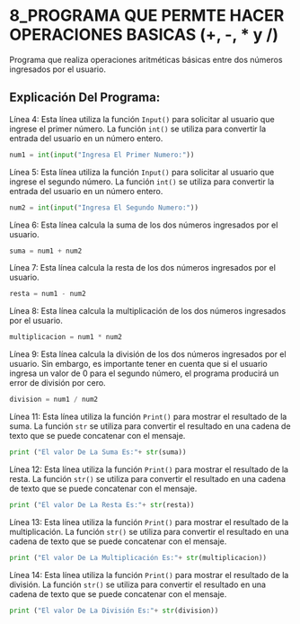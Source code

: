 # 8_PROGRAMA QUE PERMTE HACER OPERACIONES BASICAS (+, -, * y /)
Programa que realiza operaciones aritméticas básicas entre dos números ingresados por el usuario.
## Explicación Del Programa:

Línea 4: Esta línea utiliza la función `Input()` para solicitar al usuario que ingrese el primer número. La función `int()` se utiliza para convertir la entrada del usuario en un número entero.

```python
num1 = int(input("Ingresa El Primer Numero:"))
```

Línea 5: Esta línea utiliza la función `Input()` para solicitar al usuario que ingrese el segundo número. La función `int()` se utiliza para convertir la entrada del usuario en un número entero.

```python
num2 = int(input("Ingresa El Segundo Numero:"))
```

Línea 6: Esta línea calcula la suma de los dos números ingresados por el usuario.

```python
suma = num1 + num2
```

Línea 7: Esta línea calcula la resta de los dos números ingresados por el usuario.

```python
resta = num1 - num2
```

Línea 8: Esta línea calcula la multiplicación de los dos números ingresados por el usuario.

```python
multiplicacion = num1 * num2
```

Línea 9: Esta línea calcula la división de los dos números ingresados por el usuario. Sin embargo, es importante tener en cuenta que si el usuario ingresa un valor de 0 para el segundo número, el programa producirá un error de división por cero.

```python
division = num1 / num2
```

Línea 11: Esta línea utiliza la función `Print()` para mostrar el resultado de la suma. La función `str` se utiliza para convertir el resultado en una cadena de texto que se puede concatenar con el mensaje.

```python
print ("El valor De La Suma Es:"+ str(suma))
```

Línea 12: Esta línea utiliza la función `Print()` para mostrar el resultado de la resta. La función `str()` se utiliza para convertir el resultado en una cadena de texto que se puede concatenar con el mensaje.

```python
print ("El valor De La Resta Es:"+ str(resta))
```

Línea 13: Esta línea utiliza la función `Print()` para mostrar el resultado de la multiplicación. La función `str()` se utiliza para convertir el resultado en una cadena de texto que se puede concatenar con el mensaje.

```python
print ("El valor De La Multiplicación Es:"+ str(multiplicacion))
```

Línea 14: Esta línea utiliza la función `Print()` para mostrar el resultado de la división. La función `str()` se utiliza para convertir el resultado en una cadena de texto que se puede concatenar con el mensaje.

```python
print ("El valor De La División Es:"+ str(division))
```

